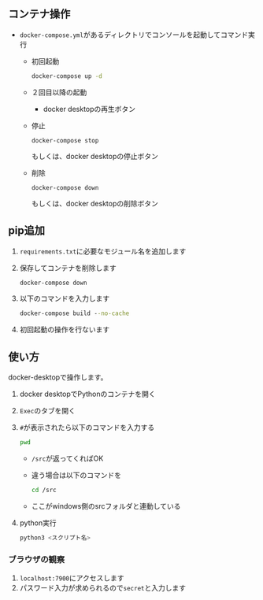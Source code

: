 ## コンテナ操作
* `docker-compose.yml`があるディレクトリでコンソールを起動してコマンド実行
    * 初回起動
        ```cmd
        docker-compose up -d
        ```

    * ２回目以降の起動
        * docker desktopの再生ボタン
    * 停止
        ```
        docker-compose stop
        ```
        もしくは、docker desktopの停止ボタン
    * 削除
        ```
        docker-compose down
        ```
        もしくは、docker desktopの削除ボタン

## pip追加
1. `requirements.txt`に必要なモジュール名を追加します
2. 保存してコンテナを削除します
    ```cmd
    docker-compose down
    ```

3. 以下のコマンドを入力します
    ```cmd
    docker-compose build --no-cache
    ```
4. 初回起動の操作を行ないます
    
## 使い方
docker-desktopで操作します。
1. docker desktopでPythonのコンテナを開く
2. `Exec`のタブを開く
3. `#`が表示されたら以下のコマンドを入力する
    ```bash
    pwd
    ```
    * `/src`が返ってくればOK
    * 違う場合は以下のコマンドを
        ```bash
        cd /src
        ```
    
    * ここがwindows側のsrcフォルダと連動している

4. python実行
    ```bash
    python3 <スクリプト名>
    ```

### ブラウザの観察
1. `localhost:7900`にアクセスします
2. パスワード入力が求められるので`secret`と入力します
